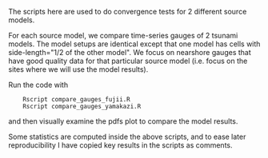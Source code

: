 The scripts here are used to do convergence tests for 2 different source models.

For each source model, we compare time-series gauges of 2 tsunami models. The model setups are identical except that one model has cells with side-length="1/2 of the other model". We focus on nearshore gauges that have good quality data for that particular source model (i.e. focus on the sites where we will use the model results).

Run the code with 
```
    Rscript compare_gauges_fujii.R
    Rscript compare_gauges_yamakazi.R
```
and then visually examine the pdfs plot to compare the model results. 

Some statistics are computed inside the above scripts, and to ease later reproducibility I have copied key results in the scripts as comments.
